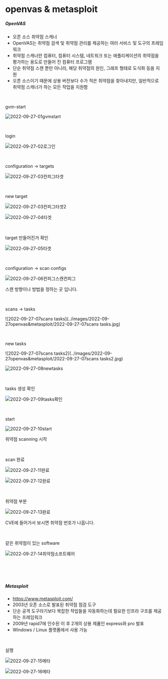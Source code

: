 # openvas  & metasploit 

##### OpenVAS

- 오픈 소스 취약점 스캐너
- OpenVAS는 취약점 검색 및 취약점 관리를 제공하는 여러 서비스 및 도구의 프레임워크
- 취약점 스캐너란 컴퓨터, 컴퓨터 시스템, 네트워크 또는 애플리케이션의 취약점을 평가하는 용도로 만들어 진 컴퓨터 프로그램
- 단순 취약점 스캔 뿐만 아니라, 해당 취약점의 원인, 그래프 형태로 도식화 등을 지원
- 오픈 소스이기 때문에 상용 버전보다 수가 적은 취약점을 찾아내지만, 일반적으로 취약점 스캐너가 하는 모든 작업을 지원함

<br>

gvm-start

![2022-09-27-01gvmstart](../images/2022-09-27openvas&metasploit/2022-09-27-01gvmstart.jpg)

<br>

login

![2022-09-27-02로그인](../images/2022-09-27openvas&metasploit/2022-09-27-02로그인.jpg)

<br>

configuration -> targets

![2022-09-27-03컨피그타겟](../images/2022-09-27openvas&metasploit/2022-09-27-03컨피그타겟.jpg)

<br>

new target

![2022-09-27-03컨피그타겟2](../images/2022-09-27openvas&metasploit/2022-09-27-03컨피그타겟2.jpg)

![2022-09-27-04타겟](../images/2022-09-27openvas&metasploit/2022-09-27-04타겟.jpg)

<br>

target 만들어진거 확인

![2022-09-27-05타겟](../images/2022-09-27openvas&metasploit/2022-09-27-05타겟.jpg)

<br>

configuration -> scan configs

![2022-09-27-06컨피그스캔컨피그](../images/2022-09-27openvas&metasploit/2022-09-27-06컨피그스캔컨피그.jpg)

스캔 방향이나 방법을 정하는 곳 입니다.

<br>

scans -> tasks

![2022-09-27-07scans tasks](../images/2022-09-27openvas&metasploit/2022-09-27-07scans tasks.jpg)

<br>

new tasks

![2022-09-27-07scans tasks2](../images/2022-09-27openvas&metasploit/2022-09-27-07scans tasks2.jpg)

![2022-09-27-08newtasks](../images/2022-09-27openvas&metasploit/2022-09-27-08newtasks.jpg)

<br>

tasks 생성 확인

![2022-09-27-09tasks확인](../images/2022-09-27openvas&metasploit/2022-09-27-09tasks확인.jpg)

<br>

start

![2022-09-27-10start](../images/2022-09-27openvas&metasploit/2022-09-27-10start.jpg)

취약점 scanning 시작

<br>

scan 완료

![2022-09-27-11완료](../images/2022-09-27openvas&metasploit/2022-09-27-11완료.jpg)

![2022-09-27-12완료](../images/2022-09-27openvas&metasploit/2022-09-27-12완료.jpg)

<br>

취약점 부분

![2022-09-27-13완료](../images/2022-09-27openvas&metasploit/2022-09-27-13완료.jpg)

CVE에 들어가서 보시면 취약점 번호가 나옵니다.

<br>

같은 취약점이 있는 software

![2022-09-27-14취약점소프트웨어](../images/2022-09-27openvas&metasploit/2022-09-27-14취약점소프트웨어.jpg)

<br>

<br>

<br>

##### Metasploit

- https://www.metasploit.com/
- 2003년 오픈 소스로 발표된 취약점 점검 도구
- 단순 공격 도구라기보다 복잡한 작업들을 자동화하는데 필요한 인프라 구조를 제공하는 프레임워크
- 2009년 rapid7에 인수된 이 후 2개의 상용 제품인 express와 pro 발표
- Windows / Linux 플랫폼에서 사용 가능

<br>

실행

![2022-09-27-15메타](../images/2022-09-27openvas&metasploit/2022-09-27-15메타.jpg)

![2022-09-27-16메타](../images/2022-09-27openvas&metasploit/2022-09-27-16메타.jpg)

<br>

